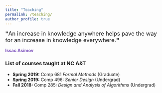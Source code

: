 ```yaml
---
title: "Teaching"
permalink: /teaching/
author_profile: true
---
```


<font size = "4"><b>"</b>An increase in knowledge anywhere helps pave the way for an increase in knowledge everywhere.<b>"</b></font> 

<font color = "#7e54bd"><b> Issac Asimov</b></font>  

### List of courses taught at NC A&T

* **Spring 2019:** Comp 681 *Formal Methods* (Graduate)
* **Spring 2019:** Comp 496: *Senior Design* (Undergrad)
* **Fall 2018:** Comp 285: *Design and Analysis of Algorithms* (Undergrad)
